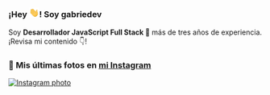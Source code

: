 <h3>¡Hey <img src="https://raw.githubusercontent.com/ABSphreak/ABSphreak/master/gifs/Hi.gif" width="20px" decondig="async">! Soy gabriedev</h3>

<p>Soy <strong>Desarrollador JavaScript Full Stack 🚀</strong> más de tres años de experiencia.<br />¡Revisa mi contenido 👇!</p>

### 📸 Mis últimas fotos en [mi Instagram](https://instagram.com/gabrie.dev)


<a href='https://instagram.com/p/CxIn_Irugo4' target='_blank'>
  <img width='20%' src='https://instagram.fkiv3-1.fna.fbcdn.net/v/t51.2885-15/376780815_821779196307492_4053583912414574279_n.jpg?stp=dst-jpg_e15&_nc_ht=instagram.fkiv3-1.fna.fbcdn.net&_nc_cat=100&_nc_ohc=7gKMx-AGERMAX8xvtZn&edm=APU89FABAAAA&ccb=7-5&oh=00_AfA74q5k4z2rL2__tnZjvtfFWE0COfwQAmveQgvyuMnXOg&oe=65072703&_nc_sid=bc0c2c' alt='Instagram photo' />
</a>
